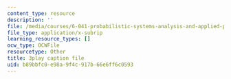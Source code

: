 ```yaml
---
content_type: resource
description: ''
file: /media/courses/6-041-probabilistic-systems-analysis-and-applied-probability-fall-2010/b89bbfc0e98a9f4c917b66e6ff6c0593_4UJc0S8APm4.srt
file_type: application/x-subrip
learning_resource_types: []
ocw_type: OCWFile
resourcetype: Other
title: 3play caption file
uid: b89bbfc0-e98a-9f4c-917b-66e6ff6c0593
---
```

